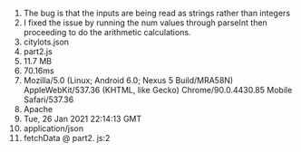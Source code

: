 1. The bug is that the inputs are being read as strings rather than integers 
2. I fixed the issue by running the num values through parseInt then proceeding to do the arithmetic calculations.
3. citylots.json
4. part2.js
5. 11.7 MB
6. 70.16ms
7. Mozilla/5.0 (Linux; Android 6.0; Nexus 5 Build/MRA58N) AppleWebKit/537.36 (KHTML, like Gecko) Chrome/90.0.4430.85 Mobile Safari/537.36
8. Apache
9. Tue, 26 Jan 2021 22:14:13 GMT
10. application/json
11. fetchData @ part2. js:2 